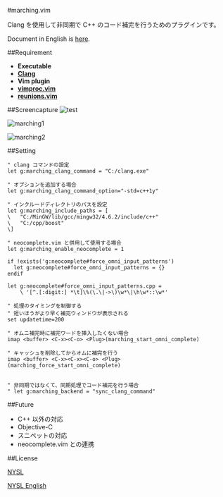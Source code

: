 #marching.vim

Clang を使用して非同期で C++ のコード補完を行うためのプラグインです。

Document in English is [here](https://github.com/osyo-manga/vim-marching/blob/master/doc/marching.txt).

##Requirement

* __Executable__
 * __[Clang](http://clang.llvm.org/)__
* __Vim plugin__
 * __[vimproc.vim](https://github.com/Shougo/vimproc.vim)__
 * __[reunions.vim](https://github.com/osyo-manga/vim-reunions)__


##Screencapture
![test](https://f.cloud.github.com/assets/214488/1419479/bf4c31d6-3fcc-11e3-97fb-928f8006691e.gif)

![marching1](https://f.cloud.github.com/assets/214488/1320244/ff09818e-334c-11e3-8569-075f31b50984.gif)


![marching2](https://f.cloud.github.com/assets/214488/1320247/0d6e8e5e-334d-11e3-9a62-3b586a247144.gif)


##Setting
```vim
" clang コマンドの設定
let g:marching_clang_command = "C:/clang.exe"

" オプションを追加する場合
let g:marching_clang_command_option="-std=c++1y"

" インクルードディレクトリのパスを設定
let g:marching_include_paths = [
\	"C:/MinGW/lib/gcc/mingw32/4.6.2/include/c++"
\	"C:/cpp/boost"
\]

" neocomplete.vim と併用して使用する場合
let g:marching_enable_neocomplete = 1

if !exists('g:neocomplete#force_omni_input_patterns')
  let g:neocomplete#force_omni_input_patterns = {}
endif

let g:neocomplete#force_omni_input_patterns.cpp =
	\ '[^.[:digit:] *\t]\%(\.\|->\)\w*\|\h\w*::\w*'

" 処理のタイミングを制御する
" 短いほうがより早く補完ウィンドウが表示される
set updatetime=200

" オムニ補完時に補完ワードを挿入したくない場合
imap <buffer> <C-x><C-o> <Plug>(marching_start_omni_complete)

" キャッシュを削除してからオムに補完を行う
imap <buffer> <C-x><C-x><C-o> <Plug>(marching_force_start_omni_complete)


" 非同期ではなくて、同期処理でコード補完を行う場合
" let g:marching_backend = "sync_clang_command"
```


##Future

* C++ 以外の対応
 * Objective-C
* スニペットの対応
* neocomplete.vim との連携


##License

[NYSL](http://www.kmonos.net/nysl/)

[NYSL English](http://www.kmonos.net/nysl/index.en.html)


